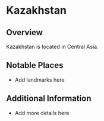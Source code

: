 # Kazakhstan
## Overview
Kazakhstan is located in Central Asia.

## Notable Places
- Add landmarks here

## Additional Information
- Add more details here
